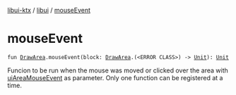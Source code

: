 [libui-ktx](../index.md) / [libui](index.md) / [mouseEvent](./mouse-event.md)

# mouseEvent

`fun `[`DrawArea`](-draw-area/index.md)`.mouseEvent(block: `[`DrawArea`](-draw-area/index.md)`.(<ERROR CLASS>) -> `[`Unit`](https://kotlinlang.org/api/latest/jvm/stdlib/kotlin/-unit/index.html)`): `[`Unit`](https://kotlinlang.org/api/latest/jvm/stdlib/kotlin/-unit/index.html)

Funcion to be run when the mouse was moved or clicked over the area with [uiAreaMouseEvent](#) as parameter.
Only one function can be registered at a time.

